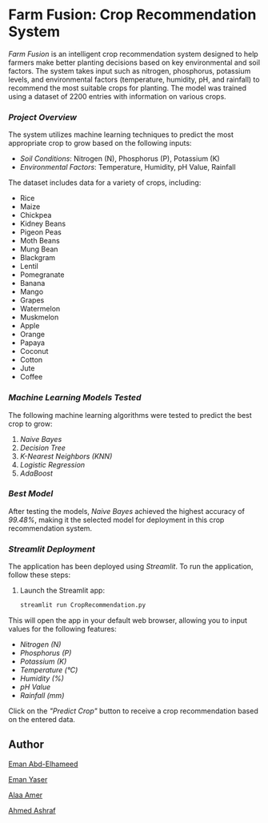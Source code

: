 # Farm Fusion: Crop Recommendation System

*Farm Fusion* is an intelligent crop recommendation system designed to help farmers make better planting decisions based on key environmental and soil factors. The system takes input such as nitrogen, phosphorus, potassium levels, and environmental factors (temperature, humidity, pH, and rainfall) to recommend the most suitable crops for planting. The model was trained using a dataset of 2200 entries with information on various crops.

### *Project Overview*

The system utilizes machine learning techniques to predict the most appropriate crop to grow based on the following inputs:
- *Soil Conditions*: Nitrogen (N), Phosphorus (P), Potassium (K)
- *Environmental Factors*: Temperature, Humidity, pH Value, Rainfall

The dataset includes data for a variety of crops, including:
- Rice
- Maize
- Chickpea
- Kidney Beans
- Pigeon Peas
- Moth Beans
- Mung Bean
- Blackgram
- Lentil
- Pomegranate
- Banana
- Mango
- Grapes
- Watermelon
- Muskmelon
- Apple
- Orange
- Papaya
- Coconut
- Cotton
- Jute
- Coffee

### *Machine Learning Models Tested*

The following machine learning algorithms were tested to predict the best crop to grow:
1. *Naive Bayes*
2. *Decision Tree*
3. *K-Nearest Neighbors (KNN)*
4. *Logistic Regression*
5. *AdaBoost*

### *Best Model*
After testing the models, *Naive Bayes* achieved the highest accuracy of *99.48%*, making it the selected model for deployment in this crop recommendation system.

### *Streamlit Deployment*

The application has been deployed using *Streamlit*. To run the application, follow these steps:

1. Launch the Streamlit app:
   ```bash
   streamlit run CropRecommendation.py
This will open the app in your default web browser, allowing you to input values for the following features:

- *Nitrogen (N)*
- *Phosphorus (P)*
- *Potassium (K)*
- *Temperature (°C)*
- *Humidity (%)*
- *pH Value*
- *Rainfall (mm)*

Click on the *"Predict Crop"* button to receive a crop recommendation based on the entered data.

## Author
[Eman Abd-Elhameed](https://github.com/EmanAbdelhaleem)

[Eman Yaser](https://github.com/Eman92003)

[Alaa Amer](https://github.com/AlaaMohamedAmer)

[Ahmed Ashraf](https://github.com/Ghost301333)


